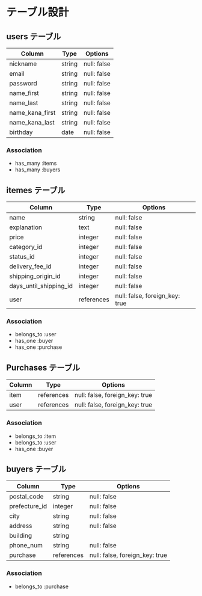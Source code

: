 # テーブル設計

## users テーブル

| Column                | Type   | Options     |
| --------------------- | ------ | ----------- |
| nickname              | string | null: false |
| email                 | string | null: false |
| password              | string | null: false |
| name_first            | string | null: false |
| name_last             | string | null: false |
| name_kana_first       | string | null: false |
| name_kana_last        | string | null: false |
| birthday              | date   | null: false |


### Association

- has_many :items
- has_many :buyers

## itemes テーブル

| Column                 | Type       | Options                        |
| ---------------------- | ---------- | ------------------------------ |
| name                   | string     | null: false                    |
| explanation            | text       | null: false                    |
| price                  | integer    | null: false                    |
| category_id            | integer    | null: false                    |
| status_id              | integer    | null: false                    |
| delivery_fee_id        | integer    | null: false                    |
| shipping_origin_id     | integer    | null: false                    |
| days_until_shipping_id | integer    | null: false                    |
| user                   | references | null: false, foreign_key: true | 

### Association

- belongs_to :user
- has_one :buyer
- has_one :purchase

## Purchases テーブル

| Column        | Type       | Options                        |
| ------------- | ---------- | ------------------------------ |
| item          | references | null: false, foreign_key: true |
| user          | references | null: false, foreign_key: true |

### Association

- belongs_to :item
- belongs_to :user
- has_one :buyer

## buyers テーブル

| Column        | Type       | Options                        |
| ------------- | ---------- | ------------------------------ |
| postal_code   | string     | null: false                    |
| prefecture_id | integer    | null: false                    |
| city          | string     | null: false                    |
| address       | string     | null: false                    |
| building      | string     |                                |
| phone_num     | string     | null: false                    |
| purchase      | references | null: false, foreign_key: true |

### Association

- belongs_to :purchase